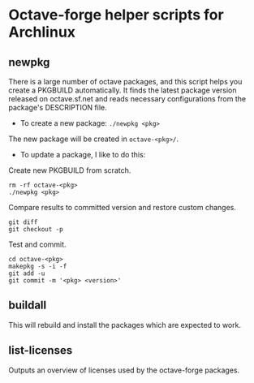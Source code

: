 Octave-forge helper scripts for Archlinux
=========================================

newpkg
------

There is a large number of octave packages, and this script helps you create a
PKGBUILD automatically. It finds the latest package version released on
octave.sf.net and reads necessary configurations from the package's DESCRIPTION
file.

- To create a new package: `./newpkg <pkg>`

The new package will be created in `octave-<pkg>/`.

- To update a package, I like to do this:

Create new PKGBUILD from scratch.

    rm -rf octave-<pkg>
    ./newpkg <pkg>

Compare results to committed version and restore custom changes.

    git diff
    git checkout -p

Test and commit.

    cd octave-<pkg>
    makepkg -s -i -f
    git add -u
    git commit -m '<pkg> <version>'

buildall
--------

This will rebuild and install the packages which are expected to work.

list-licenses
-------------

Outputs an overview of licenses used by the octave-forge packages.
